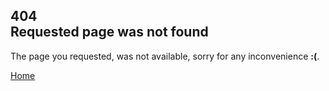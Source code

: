## 404 <div class=padding></div> Requested page was not found

The page you requested, was not available, sorry for any inconvenience **:(**.

[Home](/)

